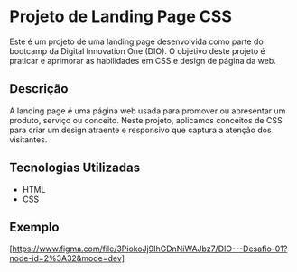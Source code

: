 # Projeto de Landing Page CSS

Este é um projeto de uma landing page desenvolvida como parte do bootcamp da Digital Innovation One (DIO). O objetivo deste projeto é praticar e aprimorar as habilidades em CSS e design de página da web.

## Descrição

A landing page é uma página web usada para promover ou apresentar um produto, serviço ou conceito. Neste projeto, aplicamos conceitos de CSS para criar um design atraente e responsivo que captura a atenção dos visitantes.

## Tecnologias Utilizadas

- HTML
- CSS

## Exemplo

[https://www.figma.com/file/3PiokoJj9IhGDnNiWAJbz7/DIO---Desafio-01?node-id=2%3A32&mode=dev]

